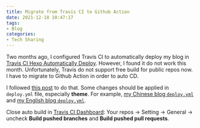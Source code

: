 ```yaml
---
title: Migrate from Travis CI to Github Action
date: 2021-12-18 10:47:17
tags:
- Blog
categories:
- Tech Sharing
---
```


Two months ago, I configured Travis CI to automatically deploy my blog in
[Travis CI Hexo Automatically Deploy](https://youngforest.github.io/en/2021/10/09/Travis-CI-Hexo-Automatically-Deploy/).
However, I found it do not work this month. Unfortunately, Travis do not support free build for public repos now. I have to migrate to Github Action in order to auto CD.

I followed [this post](https://sanonz.github.io/2020/deploy-a-hexo-blog-from-github-actions/) to do that. Some changes should be applied in `deploy.yml` file, especially **theme**.
For example, [my Chinese blog `deploy.yml`](https://github.com/YoungForest/Hexo/blob/master/.github/workflows/deploy.yml) and [my English blog `deploy.yml`](https://github.com/YoungForest/en/blob/master/.github/workflows/deploy.yml).

Close auto build in [Travis CI Dashboard](https://app.travis-ci.com/): Your repos -> Setting -> General -> uncheck **Build pushed branches** and **Build pushed pull requests**.